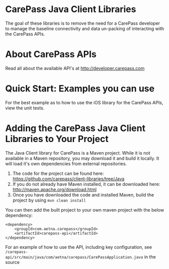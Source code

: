 CarePass Java Client Libraries
=============================

The goal of these libraries is to remove the need for a CarePass developer to manage the baseline connectivity and data un-packing of interacting with the CarePass APIs.

About CarePass APIs
===================
Read all about the available API's at http://developer.carepass.com

Quick Start: Examples you can use
=================================
For the best example as to how to use the iOS library for the CarePass APIs, view the unit tests.

Adding the CarePass Java Client Libraries to Your Project
========================================================

The Java Client library for CarePass is a Maven project.  While it is not available in a Maven repository, you may download it and build it locally.  It will load it's own dependencies from external repositories.

1.  The code for the project can be found here:  <https://github.com/carepass/client-libraries/tree/Java>
2.  If you do not already have Maven installed, it can be downloaded here: <http://maven.apache.org/download.html>
3.  Once you have downloaded the code and installed Maven, build the project by using `mvn clean install`

You can then add the built project to your own maven project with the below dependency:

	<dependency>
		<groupId>com.aetna.carepass</groupId>
		<artifactId>carepass-api</artifactId>
	</dependency>
	
For an example of how to use the API, including key configuration, see `/carepass-api/src/main/java/com/aetna/carepass/CarePassApplication.java` in the source
